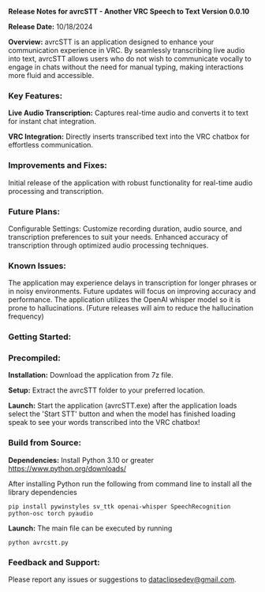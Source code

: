 **Release Notes for avrcSTT - Another VRC Speech to Text
Version 0.0.10**

**Release Date:** 10/18/2024

**Overview:** avrcSTT is an application designed to enhance your communication experience in VRC. By seamlessly transcribing live audio into text, avrcSTT allows users who do not wish to communicate vocally to engage in chats without the need for manual typing, making interactions more fluid and accessible.

### **Key Features:**

**Live Audio Transcription:** Captures real-time audio and converts it to text for instant chat integration.

**VRC Integration:** Directly inserts transcribed text into the VRC chatbox for effortless communication.

### Improvements and Fixes:

Initial release of the application with robust functionality for real-time audio processing and transcription.

### **Future Plans:**

Configurable Settings: Customize recording duration, audio source, and transcription preferences to suit your needs.
Enhanced accuracy of transcription through optimized audio processing techniques.

### **Known Issues:**

The application may experience delays in transcription for longer phrases or in noisy environments. Future updates will focus on improving accuracy and performance.
The application utilizes the OpenAI whisper model so it is prone to hallucinations.  (Future releases will aim to reduce the hallucination frequency) 

### **Getting Started:**

### **Precompiled:**

**Installation:** Download the application from 7z file.

**Setup:** Extract the avrcSTT folder to your preferred location.

**Launch:** Start the application (avrcSTT.exe) after the application loads select the 'Start STT' button and when the model has finished loading speak to see your words transcribed into the VRC chatbox!

### **Build from Source:**

**Dependencies:**
Install Python 3.10 or greater
https://www.python.org/downloads/

After installing Python run the following from command line to install all the library dependencies
```
pip install pywinstyles sv_ttk openai-whisper SpeechRecognition python-osc torch pyaudio
```

**Launch:** The main file can be executed by running
```
python avrcstt.py
```

### **Feedback and Support:**

Please report any issues or suggestions to dataclipsedev@gmail.com.
